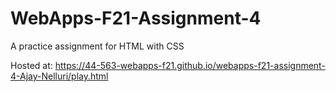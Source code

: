 # WebApps-F21-Assignment-4
A practice assignment for HTML with CSS

Hosted at: https://44-563-webapps-f21.github.io/webapps-f21-assignment-4-Ajay-Nelluri/play.html

